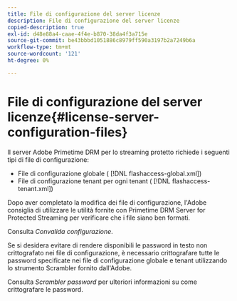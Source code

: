 ```yaml
---
title: File di configurazione del server licenze
description: File di configurazione del server licenze
copied-description: true
exl-id: d48e88a4-caae-4f4e-b870-38da4f3a715e
source-git-commit: be43bbbd1051886c8979ff590a3197b2a7249b6a
workflow-type: tm+mt
source-wordcount: '121'
ht-degree: 0%

---
```


# File di configurazione del server licenze{#license-server-configuration-files}

Il server Adobe Primetime DRM per lo streaming protetto richiede i seguenti tipi di file di configurazione:

* File di configurazione globale ( [!DNL flashaccess-global.xml])
* File di configurazione tenant per ogni tenant ( [!DNL flashaccess-tenant.xml])

Dopo aver completato la modifica dei file di configurazione, l&#39;Adobe consiglia di utilizzare le utilità fornite con Primetime DRM Server for Protected Streaming per verificare che i file siano ben formati.

Consulta *Convalida configurazione*.

Se si desidera evitare di rendere disponibili le password in testo non crittografato nei file di configurazione, è necessario crittografare tutte le password specificate nei file di configurazione globale e tenant utilizzando lo strumento Scrambler fornito dall&#39;Adobe.

Consulta *Scrambler password* per ulteriori informazioni su come crittografare le password.
